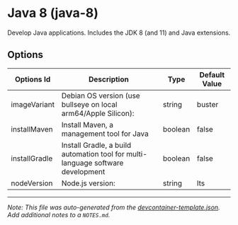 
# Java 8 (java-8)

Develop Java applications. Includes the JDK 8 (and 11) and Java extensions.

## Options

| Options Id | Description | Type | Default Value |
|-----|-----|-----|-----|
| imageVariant | Debian OS version (use bullseye on local arm64/Apple Silicon): | string | buster |
| installMaven | Install Maven, a management tool for Java | boolean | false |
| installGradle | Install Gradle, a build automation tool for multi-language software development | boolean | false |
| nodeVersion | Node.js version: | string | lts |



---

_Note: This file was auto-generated from the [devcontainer-template.json](https://github.com/igecloudsdev/devcontainer-template/blob/main/src/java-8/devcontainer-template.json).  Add additional notes to a `NOTES.md`._
